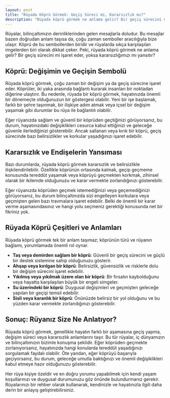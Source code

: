 ```yaml
---
layout: post
title: "Rüyada Köprü Görmek: Geçiş Süreci mi, Kararsızlık mı?"
description: "Rüyada köprü görmek ne anlama gelir? Bir geçiş sürecini mi işaret eder, yoksa kararsızlığımızı mı yansıtır?"
---
```


Rüyalar, bilinçaltımızın derinliklerinden gelen mesajlarla doludur. Bu mesajlar bazen doğrudan anlam taşısa da, çoğu zaman semboller aracılığıyla bize ulaşır. Köprü de bu sembollerden biridir ve rüyalarda sıkça karşılaşılan imgelerden biri olarak dikkat çeker. Peki, rüyada köprü görmek ne anlama gelir? Bir geçiş sürecini mi işaret eder, yoksa kararsızlığımızı mı yansıtır?

## Köprü: Değişimin ve Geçişin Sembolü

Rüyada köprü görmek, çoğu zaman bir değişim ya da geçiş sürecine işaret eder. Köprüler, iki yaka arasında bağlantı kurarak insanları bir noktadan diğerine ulaştırır. Bu nedenle, rüyada bir köprü görmek, hayatınızda önemli bir dönemeçte olduğunuzun bir göstergesi olabilir. Yeni bir işe başlamak, farklı bir şehre taşınmak, bir ilişkiye adım atmak veya içsel bir değişim yaşamak gibi durumlar bu rüya ile bağlantılı olabilir.

Eğer rüyanızda sağlam ve güvenli bir köprüden geçtiğinizi görüyorsanız, bu durum, hayatınızdaki değişiklikleri cesurca kabul ettiğinizi ve geleceğe güvenle ilerlediğinizi gösterebilir. Ancak sallanan veya kırık bir köprü, geçiş sürecinde bazı belirsizlikler ve korkular yaşadığınızı işaret edebilir.

## Kararsızlık ve Endişelerin Yansıması

Bazı durumlarda, rüyada köprü görmek kararsızlık ve belirsizlikle ilişkilendirilebilir. Özellikle köprünün ortasında kalmak, geçip geçmeme konusunda tereddüt yaşamak veya köprüyü geçmekten korkmak, zihinsel olarak bir ikilemde olduğunuzu ve karar vermekte zorlandığınızı gösterebilir.

Eğer rüyanızda köprüden geçmek istemediğinizi veya geçemediğinizi görüyorsanız, bu durum bilinçaltınızda sizi engelleyen korkulara veya geçmişten gelen bazı travmalara işaret edebilir. Belki de önemli bir karar verme aşamasındasınız ve hangi yolu seçmeniz gerektiği konusunda net bir fikriniz yok.

## Rüyada Köprü Çeşitleri ve Anlamları

Rüyada köprü görmek tek bir anlam taşımaz; köprünün türü ve rüyanın bağlamı, yorumlamada önemli rol oynar.

- **Taş veya demirden sağlam bir köprü**: Güvenli bir geçiş sürecini ve güçlü bir destek sistemine sahip olduğunuzu gösterir.
- **Ahşap veya kırılgan bir köprü**: Belirsizlik, güvensizlik ve risklerle dolu bir değişim sürecini işaret edebilir.
- **Yıkılmış veya yıkılmak üzere olan bir köprü**: Bir fırsatın kaybolduğunu veya hayatta karşılaşılan büyük bir engeli simgeler.
- **Su üzerindeki bir köprü**: Duygusal değişimleri ve geçmişten geleceğe yapılan bir geçişi temsil edebilir.
- **Sisli veya karanlık bir köprü**: Önünüzde belirsiz bir yol olduğunu ve bu yüzden karar vermekte zorlandığınızı gösterebilir.

## Sonuç: Rüyanız Size Ne Anlatıyor?

Rüyada köprü görmek, genellikle hayatın farklı bir aşamasına geçiş yapma, değişim süreci veya kararsızlık anlamlarını taşır. Bu tür rüyalar, iç dünyamızın ve bilinçaltımızın bizimle konuşma şeklidir. Eğer köprüden geçmekte zorlanıyorsanız, hayatınızda hangi konularda tereddüt yaşadığınızı sorgulamak faydalı olabilir. Öte yandan, eğer köprüyü başarıyla geçiyorsanız, bu durum, geleceğe umutla baktığınızı ve önemli değişiklikleri kabul etmeye hazır olduğunuzu gösterebilir.

Her rüya kişiye özeldir ve en doğru yorumu yapabilmek için kendi yaşam koşullarınızı ve duygusal durumunuzu göz önünde bulundurmanız gerekir. Rüyalarınızı bir rehber olarak kullanarak, kendinizle ve hayatınızla ilgili daha derin bir anlayış geliştirebilirsiniz.